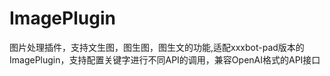 # ImagePlugin
图片处理插件，支持文生图，图生图，图生文的功能,适配xxxbot-pad版本的ImagePlugin，支持配置关键字进行不同API的调用，兼容OpenAI格式的API接口
